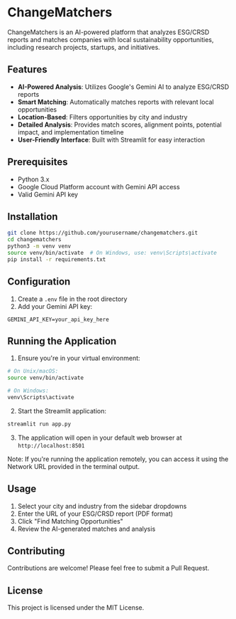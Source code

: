 # ChangeMatchers

ChangeMatchers is an AI-powered platform that analyzes ESG/CRSD reports and matches companies with local sustainability opportunities, including research projects, startups, and initiatives.

## Features
- **AI-Powered Analysis**: Utilizes Google's Gemini AI to analyze ESG/CRSD reports
- **Smart Matching**: Automatically matches reports with relevant local opportunities
- **Location-Based**: Filters opportunities by city and industry
- **Detailed Analysis**: Provides match scores, alignment points, potential impact, and implementation timeline
- **User-Friendly Interface**: Built with Streamlit for easy interaction

## Prerequisites
- Python 3.x
- Google Cloud Platform account with Gemini API access
- Valid Gemini API key

## Installation
```bash
git clone https://github.com/yourusername/changematchers.git
cd changematchers
python3 -m venv venv
source venv/bin/activate  # On Windows, use: venv\Scripts\activate
pip install -r requirements.txt
```

## Configuration
1. Create a `.env` file in the root directory
2. Add your Gemini API key:
```
GEMINI_API_KEY=your_api_key_here
```

## Running the Application
1. Ensure you're in your virtual environment:
```bash
# On Unix/macOS:
source venv/bin/activate

# On Windows:
venv\Scripts\activate
```

2. Start the Streamlit application:
```bash
streamlit run app.py
```

3. The application will open in your default web browser at `http://localhost:8501`

Note: If you're running the application remotely, you can access it using the Network URL provided in the terminal output.

## Usage
1. Select your city and industry from the sidebar dropdowns
2. Enter the URL of your ESG/CRSD report (PDF format)
3. Click "Find Matching Opportunities"
4. Review the AI-generated matches and analysis

## Contributing
Contributions are welcome! Please feel free to submit a Pull Request.

## License
This project is licensed under the MIT License.